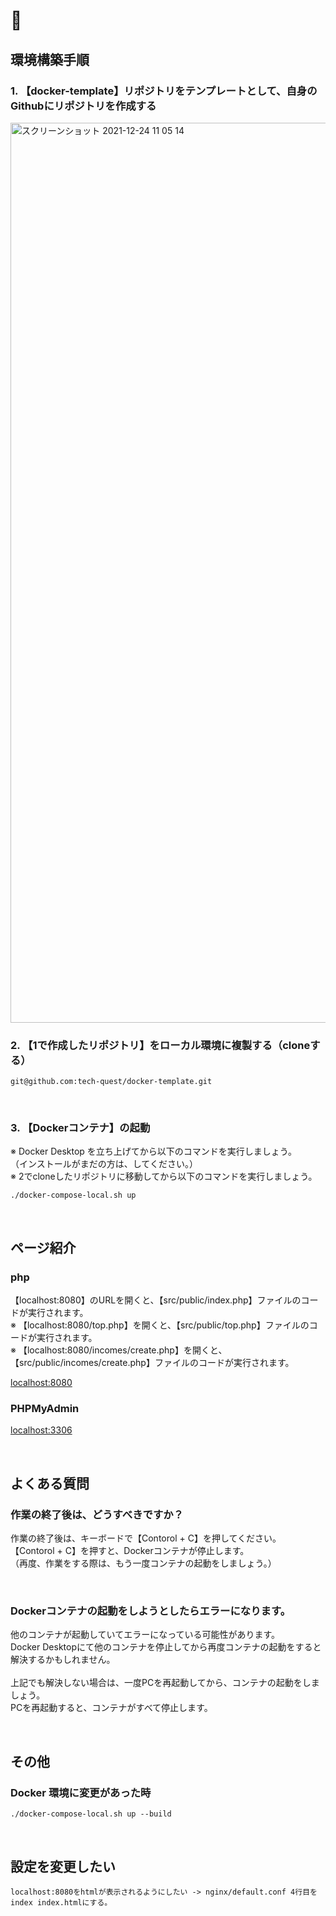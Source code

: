 # 🐳

## 環境構築手順

### 1. 【docker-template】リポジトリをテンプレートとして、自身のGithubにリポジトリを作成する

<img width="1440" alt="スクリーンショット 2021-12-24 11 05 14" src="https://user-images.githubusercontent.com/63081802/147306983-b09827a5-cdbd-4061-a1c3-390496b266a8.png">

<br>

### 2. 【1で作成したリポジトリ】をローカル環境に複製する（cloneする）

```
git@github.com:tech-quest/docker-template.git
```

<br>

### 3. 【Dockerコンテナ】の起動

※ Docker Desktop を立ち上げてから以下のコマンドを実行しましょう。
<br>
（インストールがまだの方は、してください。）
<br>
※ 2でcloneしたリポジトリに移動してから以下のコマンドを実行しましょう。

```
./docker-compose-local.sh up
```

<br>

## ページ紹介

### php

【localhost:8080】のURLを開くと、【src/public/index.php】ファイルのコードが実行されます。
<br>
※ 【localhost:8080/top.php】を開くと、【src/public/top.php】ファイルのコードが実行されます。
<br>
※ 【localhost:8080/incomes/create.php】を開くと、【src/public/incomes/create.php】ファイルのコードが実行されます。

[localhost:8080](http://localhost:8080)

### PHPMyAdmin

[localhost:3306](http://localhost:3306)

<br>

## よくある質問

### 作業の終了後は、どうすべきですか？

作業の終了後は、キーボードで【Contorol + C】を押してください。
<br>
【Contorol + C】を押すと、Dockerコンテナが停止します。
<br>
（再度、作業をする際は、もう一度コンテナの起動をしましょう。）

<br>

### Dockerコンテナの起動をしようとしたらエラーになります。

他のコンテナが起動していてエラーになっている可能性があります。
<br>
Docker Desktopにて他のコンテナを停止してから再度コンテナの起動をすると解決するかもしれません。
<br>
<br>
上記でも解決しない場合は、一度PCを再起動してから、コンテナの起動をしましょう。
<br>
PCを再起動すると、コンテナがすべて停止します。

<br>

## その他

### Docker 環境に変更があった時

```
./docker-compose-local.sh up --build
```

<br>

## 設定を変更したい

```
localhost:8080をhtmlが表示されるようにしたい -> nginx/default.conf 4行目を index index.htmlにする。
```
